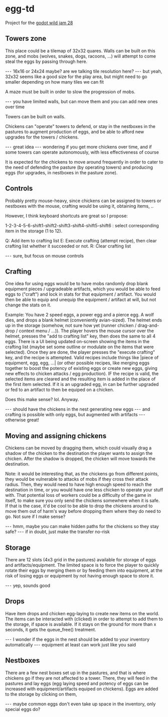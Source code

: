 # egg-td
Project for the [godot wild jam 28](https://itch.io/jam/godot-wild-jam-28)


## Towers zone
This place could be a tilemap of 32x32 quares. Walls can be built on this zone, and mobs (wolves, snakes, dogs, racoons, ...) will attempt to come steal the eggs by passing through here.

--⁃ 16x16 or 24x24 maybe? are we talking tile resolution here?
--⁃	but yeah, 32x32 seems like a good size for the play area, but might need to go smaller depending on how many tiles we can fit

A maze must be built in order to slow the progression of mobs.

--⁃	you have limited walls, but can move them and you can add new ones over time

Towers can be built on walls.



Chickens can "operate" towers to defend, or stay in the nestboxes in the pastures to augment production of eggs, and be able to afford new upgrades for the towers / chickens.

--⁃	great idea
--⁃	wondering if you get more chickens over time, and if some towers can operate autonomously, with less effectiveness of course

It is expected for the chickens to move around frequently in order to cater to the need of defending the pasture (by operating towers) and producing eggs (for upgrades, in nestboxes in the pasture zone).

## Controls
Probably pretty mouse-heavy, since chickens can be assigned to towers or nestboxes with the mouse, crafting would be using it, obtaining items, ..

However, I think keyboard shortcuts are great so I propose:

1-2-3-4-5-6-shift1-shift2-shift3-shift4-shift5-shift6 : select corresponding item in the storage (1 to 12).

Q: Add item to crafting list
E: Execute crafting (attempt recipe), then clear crafting list whether it succeeded or not.
R: Clear crafting list

--⁃	sure, but focus on mouse controls

## Crafting
One idea for using eggs would be to have mobs randomly drop blank equipment pieces / upgradeable artifacts, which you would be able to feed eggs to ("craft") and lock in stats for that equipment / artifact. You would then be able to equip and unequip the equipment / artifact at will, but not change the stats on it.

Example: You have 2 speed eggs, a power egg and a pierce egg.
A wolf dies, and drops a blank helmet (conveniently avian-sized).
The helmet ends up in the storage (somehow, not sure how yet (runner chicken / drag-and-drop / context menu / ...)).
The player hovers the mouse cursor over the helmet, presses the "add to crafting list" key, then does the same to all 4 eggs. 
There is a UI being updated on-screen showing the items in the crafting list (maybe set some outline or modulate on the items that were selected).
Once they are done, the player presses the "execute crafting" key, and the recipe is attempted. Valid recipes include things like |piece of equipment, egg, egg, ...|  (or other possible recipes, like merging eggs together to boost the potency of existing eggs or create new eggs, giving new effects to chicken attacks / egg production).
IF the recipe is valid, the selected items are cleared and the resulting item is added in the place of the first item selected. 
If it is an upgraded egg, in can be further upgraded or fed to an artifact to then be equiped on a chicken.

Does this make sense? lol. Anyway.

--⁃	should have the chickens in the nest generating new eggs
--⁃	and crafting is possible with only eggs, but augmented with artifacts
--⁃	otherwise great!


## Moving and assigning chickens
Chickens can be moved by dragging them, which could visually drag a shadow of the chicken to the destination the player wants to assign the chicken. After the shadow is dropped, the chicken will move towards the destination.

Note: it would be interesting that, as the chickens go from different points, they would be vulnerable to attacks of mobs if they cross their attack radius. Then, they would need to have high enough speed to reach the destination in time, or you would have one less chicken to operate your stuff with. That potential loss of workers could be a difficulty of the game in itself, to make sure you only send the chickens somewhere when it is safe. If that is the case, it'd be cool to be able to drop the chickens around to move them out of harm's way before dropping them where they do need to go. Not sure if I make sense?

--⁃	hmm, maybe you can make hidden paths for the chickens so they stay safe?
--⁃	if in doubt, just make the transfer no-risk

## Storage
There are 12 slots (4x3 grid in the pastures) available for storage of eggs and artifacts/equipment. The limited space is to force the player to quickly rotate their eggs by merging them or by feeding them into equipment, at the risk of losing eggs or equipment by not having enough space to store it.

--⁃	yep, sounds good

## Drops
Have item drops and chicken egg-laying to create new items on the world. The items can be interacted with (clicked) in order to attempt to add them to the storage, if space is available. If it stays on the ground for more than x seconds, it gets the queue_free() treatment.

--⁃	I wonder if the eggs in the nest should be added to your inventory automatically
--⁃	equipment at least can work just like you said

## Nestboxes
There are a few nest boxes set up in the pastures, and that is where chickens go if they are not affected to a tower. There, they will feed in the pastures and lay eggs (egg laying speed and potency of eggs can be increased with equipment/artifacts equiped on chickens). Eggs are added to the storage by clicking on them, 

--⁃	maybe common eggs don't even take up space in the inventory, only special eggs do?
